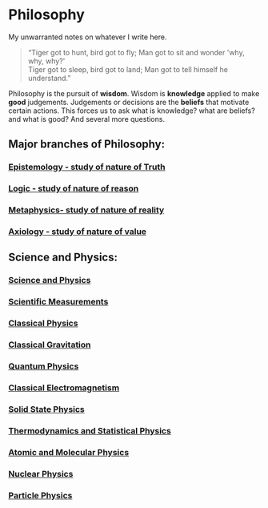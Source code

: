 # Philosophy
My unwarranted notes on whatever I write here.

> “Tiger got to hunt, bird got to fly; Man got to sit and wonder 'why, why, why?' <br>
> Tiger got to sleep, bird got to land; Man got to tell himself he understand.”

Philosophy is the pursuit of **wisdom**. Wisdom is **knowledge** applied to make **good** judgements.
Judgements or decisions are the **beliefs** that motivate certain actions.
This forces us to ask what is knowledge? what are beliefs? and what is good? And several more questions.

## Major branches of Philosophy:
### [Epistemology - study of nature of Truth](https://uv-1999.github.io/notes/epistemology)
### [Logic - study of nature of reason](https://uv-1999.github.io/notes/logic)
### [Metaphysics- study of nature of reality](https://uv-1999.github.io/notes/metaphysics)
### [Axiology - study of nature of value](https://uv-1999.github.io/notes/axiology)

## Science and Physics:
### [Science and Physics](https://uv-1999.github.io/notes/science)
### [Scientific Measurements](https://uv-1999.github.io/notes/physics/measure)
### [Classical Physics](https://uv-1999.github.io/notes/physics/classical)
### [Classical Gravitation](https://uv-1999.github.io/notes/physics/gravity)
### [Quantum Physics](https://uv-1999.github.io/notes/physics/quantum)
### [Classical Electromagnetism](https://uv-1999.github.io/notes/physics/emt)
### [Solid State Physics](https://uv-1999.github.io/notes/physics/solid)
### [Thermodynamics and Statistical Physics](https://uv-1999.github.io/notes/physics/thermal)
### [Atomic and Molecular Physics](https://uv-1999.github.io/notes/physics/amol)
### [Nuclear Physics](https://uv-1999.github.io/notes/physics/nuclear)
### [Particle Physics](https://uv-1999.github.io/notes/physics/particle)
